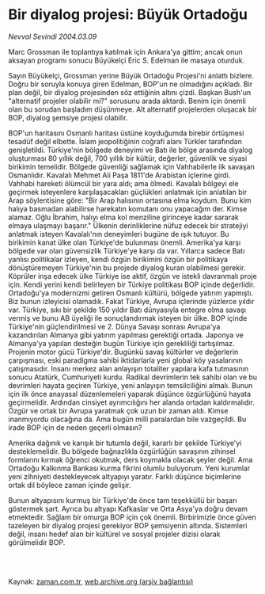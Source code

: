 # Bir diyalog projesi: Büyük Ortadoğu

*Nevval Sevindi 2004.03.09*

<td class="columnist-detail">
<p>Marc Grossman ile toplantıya katılmak için Ankara'ya gittim; ancak onun aksayan programı sonucu Büyükelçi Eric S. Edelman ile masaya oturduk.</p>
<p>
<div id="haberMetinDiv">
<p>Sayın Büyükelçi, Grossman yerine Büyük Ortadoğu Projesi'ni anlattı bizlere. Doğru bir soruyla konuya giren Edelman, BOP'un ne olmadığını açıkladı. Bir plan değil, bir diyalog projesinden söz ettiğinin altını çizdi. Başkan Bush'un "alternatif projeler olabilir mi?" sorusunu arada aktardı. Benim için önemli olan bu sorudan başladım düşünmeye. Alt alternatif projelerden oluşacak bir BOP, diyalog şemsiye projesi olabilir.
<p>BOP'un haritasını Osmanlı haritası üstüne koyduğumda birebir örtüşmesi tesadüf değil elbette. İslam jeopolitiğinin coğrafi alanı Türkler tarafından genişletildi. Türkiye'nin bölgede deneyimi ve Batı ile bölge arasında diyalog oluşturması 80 yıllık değil, 700 yıllık bir kültür, değerler, güvenlik ve siyasi birikimin temelidir. Bölgede güvenliği sağlamak için Vahhabilerle ilk savaşan Osmanlıdır. Kavalalı Mehmet Ali Paşa 1811'de Arabistan içlerine girdi. Vahhabi hareketi ölümcül bir yara aldı; ama ölmedi. Kavalalı bölgeyi ele geçirmek isteyenlere karşılaşacakları güçlükleri anlatmak için anlatılan bir Arap söylentisine göre: "Bir Arap halısının ortasına elma koydum. Bunu kim halıya basmadan alabilirse harekatın komutanı onu yapacağım der. Kimse alamaz. Oğlu İbrahim, halıyı elma kol menziline girinceye kadar sararak elmaya ulaşmayı başarır." Ülkenin derinliklerine nüfuz edecek bir stratejiyi anlatmak isteyen Kavalalı'nın deneyimleri bugüne de ışık tutuyor. Bu birikimin kanat ülke olan Türkiye'de bulunması önemli. Amerika'ya karşı bölgede var olan güvensizlik Türkiye'ye karşı da var. Yıllarca sadece Batı yanlısı politikalar izleyen, kendi özgün birikimini özgün bir politikaya dönüştüremeyen Türkiye'nin bu projede diyalog kuran olabilmesi gerekir. Köprüler inşa edecek ülke Türkiye ise aktif, özgün ve istekli davranmalı proje için. Kendi yerini kendi belirleyen bir Türkiye politikası BOP içinde değerlidir. Ortadoğu'ya modernizmi getiren Osmanlı kültürü, bölgede yatırım yapmıştı. Biz bunun izleyicisi olamadık. Fakat Türkiye, Avrupa içlerinde yüzlerce yıldır var. Türkiye, sıkı bir şekilde 150 yıldır Batı dünyasıyla entegre olma savaşı vermiş ve bunu AB üyeliği ile sonuçlandırmak isteyen bir ülke. BOP içinde Türkiye'nin güçlendirilmesi ve 2. Dünya Savaşı sonrası Avrupa'ya kazandırılan Almanya gibi yatırım yapılması gerektiği ortada. Japonya ve Almanya'ya yapılan desteğin bugün Türkiye için gerekliliği tartışılmaz. Projenin motor gücü Türkiye'dir. Bugünkü savaş kültürler ve değerlerin çarpışması, eski paradigma sahibi iktidarlarla yeni global köy yasalarının çatışmasıdır. İnsanı merkez alan anlayışın totaliter yapılara kafa tutmasının sonucu Atatürk, Cumhuriyeti kurdu. Radikal devrimlerin tek sahibi olan ve bu devrimleri hayata geçiren Türkiye, yeni anlayışın temsilciliğini almalı. Bunun için ilk önce anayasal düzenlemeleri yaparak düşünce özgürlüğünü hayata geçirmelidir. Ardından cinsiyet ayrımcılığını her alanda ortadan kaldırmalıdır. Özgür ve ortak bir Avrupa yaratmak çok uzun bir zaman aldı. Kimse inanmıyordu olacağına da. Ama bugün milli paralardan bile vazgeçildi. Bu irade BOP için de neden geçerli olmasın?
<p>Amerika dağınık ve karışık bir tutumla değil, kararlı bir şekilde Türkiye'yi desteklemelidir. Bu bölgede bağnazlıkla özgürlüğün savaşının zihinsel formlarını kırmak öğrenci okutmak, ders koymakla olacak şeyler değil. Ama Ortadoğu Kalkınma Bankası kurma fikrini olumlu buluyorum. Yeni kurumlar yeni zihniyeti destekleyecek altyapıyı yaratır. Farklı düşünce biçimlerine ortak dil böylece zaman içinde gelişir.
<p>Bunun altyapısını kurmuş bir Türkiye'de önce tam teşekküllü bir başarı göstermek şart. Ayrıca bu altyapı Kafkaslar ve Orta Asya'ya doğru devam etmektedir. Sağlam bir omurga BOP için çok önemli. Birbirimizle önce güven tazeleyen bir diyalog projesi gerekiyor BOP şemsiyenin altında. Sistemleri değil, insanı hedef alan bir kültürel ve sosyal projeler dizisi olarak görülmelidir BOP.</p></p></p></p></div>
</p>


<p><br>
		 </br></p></td>

Kaynak: [zaman.com.tr](http://zaman.com.tr/yazar.do?yazino=24232), [web.archive.org (arşiv bağlantısı)](http://web.archive.org/web/20111016051858/http://www.zaman.com.tr:80/yazar.do?yazino=24232)
